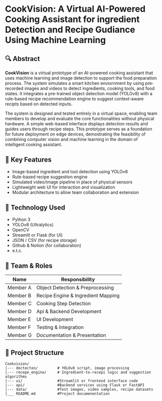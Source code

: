# CookVision: A Virtual AI-Powered Cooking Assistant for ingredient Detection and Recipe Gudiance Using Machine Learning

## 🔍 Abstract
**CookVision** is a virtual prototype of an AI-powered cooking assistant that uses machine learning and image detection to support the food preparation process. The system simulates a smart kitchen enviornment by using pre-recorded images and videos to detect ingredients, cooking tools, and food states. It integrates a pre-trained object detection model (YOLOv8) with a rule-based recipe recommendation engine to suggest context-aware recipts based on detected inputs.

The system is designed and tested entirely in a virtual space, enabling team members to develop and evaluate the core functionalities without physical hardware. A simple web-based interface displays detection results and guides users through recipe steps. This prototype serves as a foundation for future deployment on edge devices, demostrating the feasibility of combining computer vision and machine learning in the domain of intelligent cooking assistant.

## 🧩 Key Features
- Image-based ingredient and tool detection using YOLOv8
- Rule-based recipe suggestion engine
- Simulated video/image pipeline in place of physical sensors
- Lightweight web UI for interaction and visualization
- Modular architecture to allow team collaboration and extension

## 🧪 Technology Used
- Python 3
- YOLOv8 (Ultralytics)
- OpenCV
- Streamlit or Flask (for UI)
- JSON / CSV (for recipe storage)
- Github & Notion (for collaboration)
- e.t.c.

## 👥 Team & Roles

| Name          | Responsibility                        |
|---------------|---------------------------------------|
| Member A      | Object Detection & Preprocessing      |
| Member B      | Recipe Engine & Ingredient Mapping    |
| Member C      | Cooking Step Detection                |
| Member D      | Api & Backend Development             |
| Member E      | UI Development                        |
| Member F      | Testing & Integration                 |
| Member G      | Documentation & Presentation          |

## 📂 Project Structure
```planttext
Cookvision/
|--- dectecton/         # YOLOv8 script, image processing
|--- recepe_engine/     # Ingredient-to-recepi logic and suggestion algorithms
|--- ui/                #Streamlit or frontend interface code
|--- api/               #Backend services using Flask or FastAPI
|--- data/              #Test images, video samples, recipe datasets
|___ README.md          #Project documenentation
```